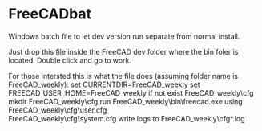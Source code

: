 # FreeCADbat
Windows batch file to let dev version run separate from normal install.

Just drop this file inside the FreeCAD dev folder where the bin foler is located. Double click and go to work. 


For those intersted this is what the file does (assuming folder name is FreeCAD_weekly):
set CURRENTDIR=FreeCAD_weekly
set FREECAD_USER_HOME=FreeCAD_weekly
if not exist FreeCAD_weekly\cfg mkdir FreeCAD_weekly\cfg
run FreeCAD_weekly\bin\freecad.exe using 
         FreeCAD_weekly\cfg\user.cfg  
         FreeCAD_weekly\cfg\system.cfg 
         write logs to FreeCAD_weekly\cfg\*.log
